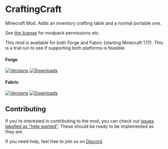 # CraftingCraft

Minecraft Mod. Adds an inventory crafting table and a normal portable one.

See [the license](https://github.com/ModdingForBlockheads/CraftingCraft/blob/1.17.x/LICENSE) for modpack permissions etc.

This mod is available for both Forge and Fabric (starting Minecraft 1.17). This is a trial run to see if supporting both platforms is feasible.

#### Forge

[![Versions](http://cf.way2muchnoise.eu/versions/237581_latest.svg)](https://minecraft.curseforge.com/projects/craftingcraft) [![Downloads](http://cf.way2muchnoise.eu/full_237581_downloads.svg)](https://minecraft.curseforge.com/projects/craftingcraft)

#### Fabric

[![Versions](http://cf.way2muchnoise.eu/versions/_latest.svg)](https://minecraft.curseforge.com/projects/craftingcraft-fabric) [![Downloads](http://cf.way2muchnoise.eu/full__downloads.svg)](https://minecraft.curseforge.com/projects/craftingcraft-fabric)

## Contributing

If you're interested in contributing to the mod, you can check out [issues labelled as "help wanted"](https://github.com/ModdingForBlockheads/CraftingCraft/issues?q=is%3Aopen+is%3Aissue+label%3A%22help+wanted%22). These should be ready to be implemented as they are.

If you need help, feel free to join us on [Discord](https://discord.gg/scGAfXC).
